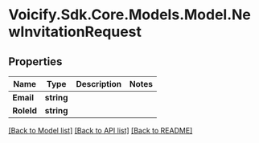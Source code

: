 # Voicify.Sdk.Core.Models.Model.NewInvitationRequest
## Properties

Name | Type | Description | Notes
------------ | ------------- | ------------- | -------------
**Email** | **string** |  | 
**RoleId** | **string** |  | 

[[Back to Model list]](../README.md#documentation-for-models) [[Back to API list]](../README.md#documentation-for-api-endpoints) [[Back to README]](../README.md)

